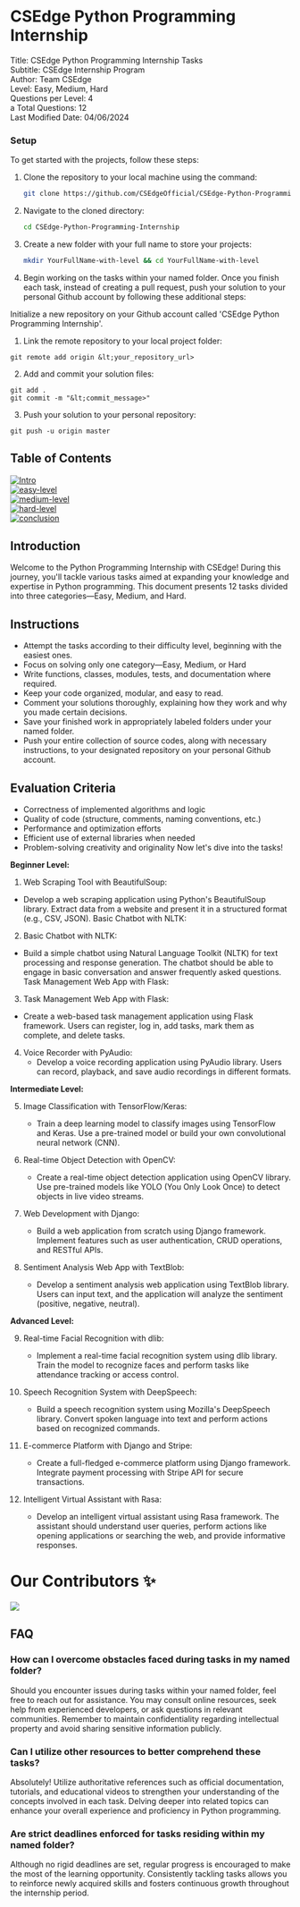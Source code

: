 CSEdge Python Programming Internship 
==============================

Title: CSEdge Python Programming Internship Tasks <br>
Subtitle: CSEdge Internship Program <br>
Author: Team CSEdge <br>
Level: Easy, Medium, Hard <br>
Questions per Level: 4 <br>a
Total Questions: 12 <br>
Last Modified Date: 04/06/2024 

### Setup

To get started with the projects, follow these steps:

1. Clone the repository to your local machine using the command:
   ```bash
   git clone https://github.com/CSEdgeOfficial/CSEdge-Python-Programming-Internship
   ```
2. Navigate to the cloned directory:
   ```bash
   cd CSEdge-Python-Programming-Internship
   ```
3. Create a new folder with your full name to store your projects:
   ```bash
   mkdir YourFullName-with-level && cd YourFullName-with-level
   ```
4. Begin working on the tasks within your named folder.
Once you finish each task, instead of creating a pull request, push your solution to your personal Github account by following these additional steps:

Initialize a new repository on your Github account called 'CSEdge Python Programming Internship'.

1. Link the remote repository to your local project folder:
  ```
  git remote add origin &lt;your_repository_url>
  ```
2. Add and commit your solution files:
  ```
  git add .
  git commit -m "&lt;commit_message>"
  ```
3. Push your solution to your personal repository:
  ```
  git push -u origin master
  ```

Table of Contents
-----------------

<a href="#introduction"><img alt="Intro" src="https://img.shields.io/badge/Introduction%20-%23E34F26.svg?&style=for-the-badge"/></a> <br>
<a href="#easy-level"><img alt="easy-level" src="https://img.shields.io/badge/Easy Level%20-%23E34F26.svg?&style=for-the-badge"/></a> <br>
<a href="#medium-level"><img alt="medium-level" src="https://img.shields.io/badge/Medium Level%20-%23E34F26.svg?&style=for-the-badge"/></a> <br>
<a href="#hard-level"><img alt="hard-level" src="https://img.shields.io/badge/Hard Level%20-%23E34F26.svg?&style=for-the-badge"/></a> <br>
<a href="#conclusion"><img alt="conclusion" src="https://img.shields.io/badge/Conclusion%20-%23E34F26.svg?&style=for-the-badge"/></a> <br>

<a id="introduction"></a>

Introduction
------------
Welcome to the Python Programming Internship with CSEdge! During this journey, you'll tackle various tasks aimed at expanding your knowledge and expertise in Python programming. This document presents 12 tasks divided into three categories—Easy, Medium, and Hard.

Instructions
------------

- Attempt the tasks according to their difficulty level, beginning with the easiest ones.
- Focus on solving only one category—Easy, Medium, or Hard 
- Write functions, classes, modules, tests, and documentation where required.
- Keep your code organized, modular, and easy to read.
- Comment your solutions thoroughly, explaining how they work and why you made certain decisions.
- Save your finished work in appropriately labeled folders under your named folder.
- Push your entire collection of source codes, along with necessary instructions, to your designated repository on your personal Github account.

Evaluation Criteria
-------------------

- Correctness of implemented algorithms and logic
- Quality of code (structure, comments, naming conventions, etc.)
- Performance and optimization efforts
- Efficient use of external libraries when needed
- Problem-solving creativity and originality
Now let's dive into the tasks!

<a id="beginner-level"></a>

**Beginner Level:**

1. Web Scraping Tool with BeautifulSoup:

- Develop a web scraping application using Python's BeautifulSoup library. Extract data from a website and present it in a structured format (e.g., CSV, JSON).
Basic Chatbot with NLTK:

2. Basic Chatbot with NLTK:

- Build a simple chatbot using Natural Language Toolkit (NLTK) for text processing and response generation. The chatbot should be able to engage in basic conversation and answer frequently asked questions.
Task Management Web App with Flask:

3. Task Management Web App with Flask:

- Create a web-based task management application using Flask framework. Users can register, log in, add tasks, mark them as complete, and delete tasks.

4. Voice Recorder with PyAudio:
   - Develop a voice recording application using PyAudio library. Users can record, playback, and save audio recordings in different formats.

<a id="intermediate-level"></a>

**Intermediate Level:**

5. Image Classification with TensorFlow/Keras:
   - Train a deep learning model to classify images using TensorFlow and Keras. Use a pre-trained model or build your own convolutional neural network (CNN).

6. Real-time Object Detection with OpenCV:
   - Create a real-time object detection application using OpenCV library. Use pre-trained models like YOLO (You Only Look Once) to detect objects in live video streams.

7. Web Development with Django:
   - Build a web application from scratch using Django framework. Implement features such as user authentication, CRUD operations, and RESTful APIs.

8. Sentiment Analysis Web App with TextBlob:
   - Develop a sentiment analysis web application using TextBlob library. Users can input text, and the application will analyze the sentiment (positive, negative, neutral).

<a id="advanced-level"></a>

**Advanced Level:**

9. Real-time Facial Recognition with dlib:
   - Implement a real-time facial recognition system using dlib library. Train the model to recognize faces and perform tasks like attendance tracking or access control.

10. Speech Recognition System with DeepSpeech:
    - Build a speech recognition system using Mozilla's DeepSpeech library. Convert spoken language into text and perform actions based on recognized commands.

11. E-commerce Platform with Django and Stripe:
    - Create a full-fledged e-commerce platform using Django framework. Integrate payment processing with Stripe API for secure transactions.

12. Intelligent Virtual Assistant with Rasa:
    - Develop an intelligent virtual assistant using Rasa framework. The assistant should understand user queries, perform actions like opening applications or searching the web, and provide informative responses.

# Our Contributors ✨
<a href="https://github.com/CSEdgeOfficial/CSEdge-Python-Programming-Internship/graphs/contributors">
  <img align="center" src="https://contrib.rocks/image?max=100&repo=CSEdgeOfficial/CSEdge-Python-Programming-Internship" />
</a> 
   
<a id="conclusion"></a>

FAQ
---

### How can I overcome obstacles faced during tasks in my named folder?

Should you encounter issues during tasks within your named folder, feel free to reach out for assistance. You may consult online resources, seek help from experienced developers, or ask questions in relevant communities. Remember to maintain confidentiality regarding intellectual property and avoid sharing sensitive information publicly.

### Can I utilize other resources to better comprehend these tasks?

Absolutely! Utilize authoritative references such as official documentation, tutorials, and educational videos to strengthen your understanding of the concepts involved in each task. Delving deeper into related topics can enhance your overall experience and proficiency in Python programming.

### Are strict deadlines enforced for tasks residing within my named folder?

Although no rigid deadlines are set, regular progress is encouraged to make the most of the learning opportunity. Consistently tackling tasks allows you to reinforce newly acquired skills and fosters continuous growth throughout the internship period.
